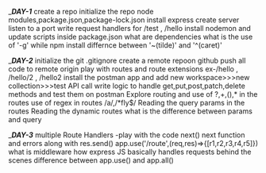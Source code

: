 ________________________________________________________DAY-1_______________________________________________________
create a repo
initialize the repo
node modules,package.json,package-lock.json
install express
create server
listen to a port
write request handlers for /test , /hello
install nodemon and update scripts inside package.json
what are dependencies
what is the use of '-g' while npm install
differnce between '~(tilde)' and '^(caret)'

________________________________________________________DAY-2_______________________________________________________
initialize the git 
.gitignore
create a remote repoon github
push all code to remote origin
play with routes and route extensions ex-/hello , /hello/2 , /hello2
install the postman app and add new workspace>>>new collection>>>test API call
write logic to handle get,put,post,patch,delete methods and test them on postman
Explore routing and use of ?,+,(),* in the routes
use of regex in routes /a/,/*fly$/
Reading the query params in the routes 
Reading the dynamic routes
what is the difference between params and query

________________________________________________________DAY-3_______________________________________________________
multiple Route Handlers -play with the code
next()
next function and errors along with res.send()
app.use('/route',(req,res)=>{[r1,r2,r3,r4,r5]})
what is middleware
how express JS basically handles requests behind the scenes
difference between app.use() and app.all()